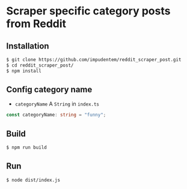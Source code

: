 # Scraper specific category posts from Reddit
## Installation

```sh
$ git clone https://github.com/impudentem/reddit_scraper_post.git
$ cd reddit_scraper_post/
$ npm install
```

## Config category name
 - `categoryName` A `String` in `index.ts`
```typescript
const categoryName: string = "funny";
```

## Build
```sh
$ npm run build
```

## Run
```sh
$ node dist/index.js
```
